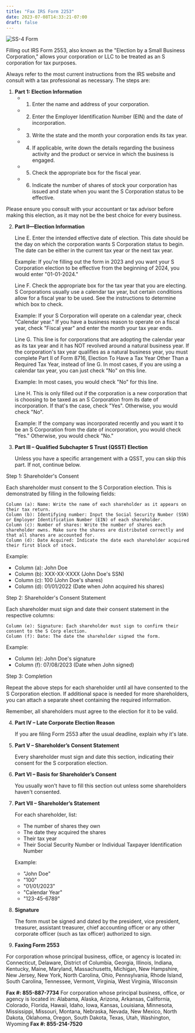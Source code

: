 ```yaml
---
title: "Fax IRS Form 2253"
date: 2023-07-08T14:33:21-07:00
draft: false
---
```


![SS-4 Form](./ss4.png)

Filling out IRS Form 2553, also known as the "Election by a Small Business Corporation," allows your corporation or LLC to be treated as an S corporation for tax purposes.

Always refer to the most current instructions from the IRS website and consult with a tax professional as necessary. The steps are:

1. **Part 1: Election Information**
    - 1. Enter the name and address of your corporation.
    - 2. Enter the Employer Identification Number (EIN) and the date of incorporation.
    - 3. Write the state and the month your corporation ends its tax year.
    - 4. If applicable, write down the details regarding the business activity and the product or service in which the business is engaged.
    - 5. Check the appropriate box for the fiscal year.
    - 6. Indicate the number of shares of stock your corporation has issued and state when you want the S Corporation status to be effective.

 Please ensure you consult with your accountant or tax advisor before making this election, as it may not be the best choice for every business.

2. **Part II—Election Information**

    Line E. Enter the intended effective date of election. This date should be the day on which the corporation wants S Corporation status to begin. The date can be either in the current tax year or the next tax year.

    Example: If you're filling out the form in 2023 and you want your S Corporation election to be effective from the beginning of 2024, you would enter "01-01-2024."

    Line F. Check the appropriate box for the tax year that you are electing. S Corporations usually use a calendar tax year, but certain conditions allow for a fiscal year to be used. See the instructions to determine which box to check.

    Example: If your S Corporation will operate on a calendar year, check "Calendar year." If you have a business reason to operate on a fiscal year, check "Fiscal year" and enter the month your tax year ends.

    Line G. This line is for corporations that are adopting the calendar year as its tax year and it has NOT revolved around a natural business year. If the corporation's tax year qualifies as a natural business year, you must complete Part II of Form 8716, Election To Have a Tax Year Other Than a Required Tax Year, instead of line G. In most cases, if you are using a calendar tax year, you can just check "No" on this line.

    Example: In most cases, you would check "No" for this line.

    Line H. This is only filled out if the corporation is a new corporation that is choosing to be taxed as an S Corporation from its date of incorporation. If that's the case, check "Yes". Otherwise, you would check "No".

    Example: If the company was incorporated recently and you want it to be an S Corporation from the date of incorporation, you would check "Yes." Otherwise, you would check "No." 

3. **Part III – Qualified Subchapter S Trust (QSST) Election**
   
    Unless you have a specific arrangement with a QSST, you can skip this part. If not, continue below.

Step 1: Shareholder's Consent

Each shareholder must consent to the S Corporation election. This is demonstrated by filling in the following fields:

    Column (a): Name: Write the name of each shareholder as it appears on their tax return.
    Column (b): Identifying number: Input the Social Security Number (SSN) or Employer Identification Number (EIN) of each shareholder.
    Column (c): Number of shares: Write the number of shares each shareholder owns. Make sure the shares are distributed correctly and that all shares are accounted for.
    Column (d): Date Acquired: Indicate the date each shareholder acquired their first block of stock.

Example:
- Column (a): John Doe
- Column (b): XXX-XX-XXXX (John Doe's SSN)
- Column (c): 100 (John Doe's shares)
- Column (d): 01/01/2022 (Date when John acquired his shares)

Step 2: Shareholder's Consent Statement

Each shareholder must sign and date their consent statement in the respective columns:

    Column (e): Signature: Each shareholder must sign to confirm their consent to the S Corp election.
    Column (f): Date: The date the shareholder signed the form.

Example:
- Column (e): John Doe's signature
- Column (f): 07/08/2023 (Date when John signed)

Step 3: Completion

Repeat the above steps for each shareholder until all have consented to the S Corporation election. If additional space is needed for more shareholders, you can attach a separate sheet containing the required information.

Remember, all shareholders must agree to the election for it to be valid.

4. **Part IV – Late Corporate Election Reason**

    If you are filing Form 2553 after the usual deadline, explain why it's late.

5. **Part V – Shareholder’s Consent Statement**

    Every shareholder must sign and date this section, indicating their consent for the S corporation election.

6. **Part VI – Basis for Shareholder’s Consent**

    You usually won't have to fill this section out unless some shareholders haven't consented.

7. **Part VII – Shareholder’s Statement**

    For each shareholder, list:
    - The number of shares they own
    - The date they acquired the shares
    - Their tax year
    - Their Social Security Number or Individual Taxpayer Identification Number

    Example:
    - "John Doe"
    - "100"
    - "01/01/2023"
    - "Calendar Year"
    - "123-45-6789"

8. **Signature**
   
    The form must be signed and dated by the president, vice president, treasurer, assistant treasurer, chief accounting officer or any other corporate officer (such as tax officer) authorized to sign.

9. **Faxing Form 2553**

For corporation whose principal business, office, or agency is located in:
Connecticut, Delaware, District of Columbia, Georgia, Illinois, Indiana, Kentucky, Maine, Maryland, Massachusetts, Michigan, New Hampshire, New Jersey, New York, North Carolina, Ohio, Pennsylvania, Rhode Island, South Carolina, Tennessee, Vermont, Virginia, West Virginia, Wisconsin 

**Fax #: 855-887-7734**
For corporation whose principal business, office, or agency is located in:
Alabama, Alaska, Arizona, Arkansas, California, Colorado, Florida, Hawaii, Idaho, Iowa, Kansas, Louisiana, Minnesota, Mississippi, Missouri, Montana, Nebraska, Nevada, New Mexico, North Dakota, Oklahoma, Oregon, South Dakota, Texas, Utah, Washington, Wyoming
**Fax #: 855-214-7520**
